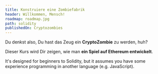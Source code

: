 ```yaml
---
title: Konstruiere eine Zombiefabrik
header: Willkommen, Mensch!
roadmap: roadmap.jpg
path: solidity
publishedOn: Cryptozombies
---
```


Du denkst also, Du hast das Zeug ein **CryptoZombie** zu werden, huh?

Dieser Kurs wird Dir zeigen, wie man **ein Spiel auf Ethereum entwickelt**.

It's designed for beginners to Solidity, but it assumes you have some experience programming in another language (e.g. JavaScript).